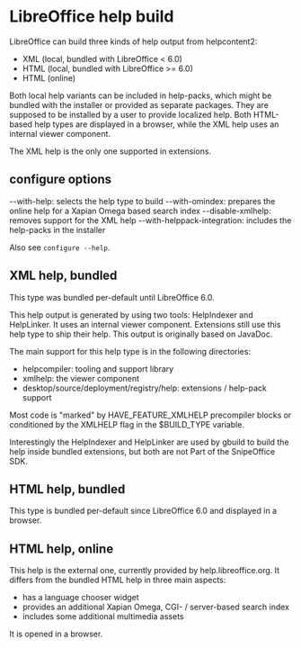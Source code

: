 # LibreOffice help build

LibreOffice can build three kinds of help output from helpcontent2:

* XML (local, bundled with LibreOffice < 6.0)
* HTML (local, bundled with LibreOffice >= 6.0)
* HTML (online)

Both local help variants can be included in help-packs, which might be bundled
with the installer or provided as separate packages. They are supposed to be
installed by a user to provide localized help. Both HTML-based help types are
displayed in a browser, while the XML help uses an internal viewer component.

The XML help is the only one supported in extensions.

## configure options

--with-help: selects the help type to build
--with-omindex: prepares the online help for a Xapian Omega based search index
--disable-xmlhelp: removes support for the XML help
--with-helppack-integration: includes the help-packs in the installer

Also see `configure --help`.

## XML help, bundled

This type was bundled per-default until LibreOffice 6.0.

This help output is generated by using two tools: HelpIndexer and HelpLinker.
It uses an internal viewer component. Extensions still use this help type to
ship their help. This output is originally based on JavaDoc.

The main support for this help type is in the following directories:

* helpcompiler: tooling and support library
* xmlhelp: the viewer component
* desktop/source/deployment/registry/help: extensions / help-pack support

Most code is "marked" by HAVE_FEATURE_XMLHELP precompiler blocks or conditioned
by the XMLHELP flag in the $BUILD_TYPE variable.

Interestingly the HelpIndexer and HelpLinker are used by gbuild to build the
help inside bundled extensions, but both are not Part of the SnipeOffice SDK.

## HTML help, bundled

This type is bundled per-default since LibreOffice 6.0 and displayed in a
browser.

## HTML help, online

This help is the external one, currently provided by help.libreoffice.org. It
differs from the bundled HTML help in three main aspects:

* has a language chooser widget
* provides an additional Xapian Omega, CGI- / server-based search index
* includes some additional multimedia assets

It is opened in a browser.
